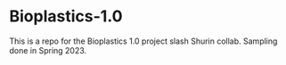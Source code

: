 # Bioplastics-1.0
This is a repo for the Bioplastics 1.0 project slash Shurin collab. Sampling done in Spring 2023. 

